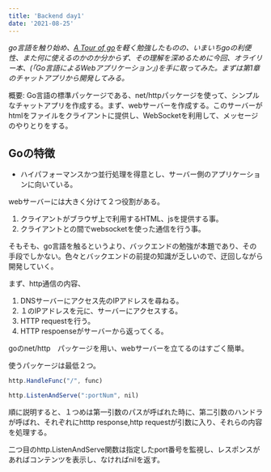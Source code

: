 ```yaml
---
title: 'Backend day1'
date: '2021-08-25'
---
```


*go言語を触り始め、[A Tour of go](https://go-tour-jp.appspot.com/welcome/1)を軽く勉強したものの、いまいちgoの利便性、また何に使えるのかのか分からず、その理解を深めるために今回、オライリー本、(「Go言語によるWebアプリケーション」)を手に取ってみた。まずは第1章のチャットアプリから開発してみる。*

概要: Go言語の標準パッケージである、net/httpパッケージを使って、シンプルなチャットアプリを作成する。まず、webサーバーを作成する。このサーバーがhtmlをファイルをクライアントに提供し、WebSocketを利用して、メッセージのやりとりをする。

## Goの特徴

- ハイパフォーマンスかつ並行処理を得意とし、サーバー側のアプリケーションに向いている。

webサーバーには大きく分けて２つ役割がある。

1. クライアントがブラウザ上で利用するHTML、jsを提供する事。
2. クライアントとの間でwebsocketを使った通信を行う事。

そもそも、go言語を触るというより、バックエンドの勉強が本題であり、その手段でしかない。色々とバックエンドの前提の知識が乏しいので、迂回しながら開発していく。

まず、http通信の内容、

1. DNSサーバーにアクセス先のIPアドレスを尋ねる。
2. １のIPアドレスを元に、サーバーにアクセスする。
3. HTTP requestを行う。
4. HTTP respoenseがサーバーから返ってくる。

goのnet/http　パッケージを用い、webサーバーを立てるのはすごく簡単。

使うパッケージは最低２つ。

```jsx
http.HandleFunc("/", func)
```

```jsx
http.ListenAndServe(":portNum", nil)
```

順に説明すると、１つめは第一引数のパスが呼ばれた時に、第二引数のハンドラが呼ばれ、それぞれにhtttp response,http requestが引数に入り、それらの内容を処理する。

二つ目のhttp.ListenAndServe関数は指定したport番号を監視し、レスポンスがあればコンテンツを表示し、なければnilを返す。